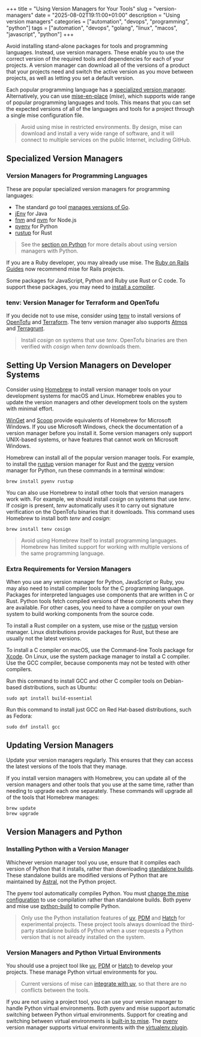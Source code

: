 +++
title = "Using Version Managers for Your Tools"
slug = "version-managers"
date = "2025-08-02T19:11:00+01:00"
description = "Using version managers"
categories = ["automation", "devops", "programming", "python"]
tags = ["automation", "devops", "golang", "linux", "macos", "javascript", "python"]
+++

Avoid installing stand-alone packages for tools and programming languages. Instead, use version managers. These enable you to use the correct version of the required tools and dependencies for each of your projects. A version manager can download all of the versions of a product that your projects need and switch the active version as you move between projects, as well as letting you set a default version.

Each popular programming language has a [specialized version manager](#version-managers-for-programming-languages). Alternatively, you can use [mise-en-place](https://www.stuartellis.name/articles/mise-en-place/) (_mise_), which supports wide range of popular programming languages and tools. This means that you can set the expected versions of all of the languages and tools for a project through a single mise configuration file.

> Avoid using mise in restricted environments. By design, mise can download and install a very wide range of software, and it will connect to multiple services on the public Internet, including GitHub.

## Specialized Version Managers

### Version Managers for Programming Languages

These are popular specialized version managers for programming languages:

- The standard _go_ tool [manages versions of Go](https://go.dev/doc/manage-install#installing-multiple).
- [jEnv](https://www.jenv.be/) for Java
- [fnm](https://github.com/Schniz/fnm) and [nvm](https://github.com/nvm-sh/nvm) for Node.js
- [pyenv](https://github.com/pyenv/pyenv) for Python
- [rustup](https://rustup.rs/) for Rust

> See the [section on Python](#version-managers-and-python) for more details about using version managers with Python.

If you are a Ruby developer, you may already use mise. The [Ruby on Rails Guides](https://guides.rubyonrails.org/) now recommend mise for Rails projects.

Some packages for JavaScript, Python and Ruby use Rust or C code. To support these packages, you may need to [install a compiler](#extra-requirements-for-version-managers).

### tenv: Version Manager for Terraform and OpenTofu

If you decide not to use mise, consider using [tenv](https://tofuutils.github.io/tenv/) to install versions of [OpenTofu](https://opentofu.org/) and [Terraform](https://www.terraform.io/). The tenv version manager also supports [Atmos](https://atmos.tools/) and [Terragrunt](https://terragrunt.gruntwork.io/).

> Install _cosign_ on systems that use _tenv_. OpenTofu binaries are then verified with _cosign_ when _tenv_ downloads them.

## Setting Up Version Managers on Developer Systems

Consider using [Homebrew](http://brew.sh/) to install version manager tools on your development systems for macOS and Linux. Homebrew enables you to update the version managers and other development tools on the system with minimal effort.

[WinGet](https://learn.microsoft.com/en-us/windows/package-manager/winget/) and [Scoop](https://scoop.sh/) provide equivalents of Homebrew for Microsoft Windows. If you use Microsoft Windows, check the documentation of a version manager before you install it. Some version managers only support UNIX-based systems, or have features that cannot work on Microsoft Windows.

Homebrew can install all of the popular version manager tools. For example, to install the [rustup](https://rustup.rs/) version manager for Rust and the [pyenv](https://github.com/pyenv/pyenv) version manager for Python, run these commands in a terminal window:

```shell
brew install pyenv rustup
```

You can also use Homebrew to install other tools that version managers work with. For example, we should install _cosign_ on systems that use _tenv_. If _cosign_ is present, _tenv_ automatically uses it to carry out signature verification on the OpenTofu binaries that it downloads. This command uses Homebrew to install both _tenv_ and _cosign_:

```shell
brew install tenv cosign
```

> Avoid using Homebrew itself to install programming languages. Homebrew has limited support for working with multiple versions of the same programming language.

### Extra Requirements for Version Managers

When you use any version manager for Python, JavaScript or Ruby, you may also need to install compiler tools for the C programming language. Packages for interpreted languages use components that are written in C or Rust. Python tools fetch compiled versions of these components when they are available. For other cases, you need to have a compiler on your own system to build working components from the source code.

To install a Rust compiler on a system, use mise or the [rustup](https://rustup.rs/) version manager. Linux distributions provide packages for Rust, but these are usually not the latest versions.

To install a C compiler on macOS, use the Command-line Tools package for [Xcode](https://developer.apple.com/xcode/resources/). On Linux, use the system package manager to install a C compiler. Use the GCC compiler, because components may not be tested with other compilers.

Run this command to install GCC and other C compiler tools on Debian-based distributions, such as Ubuntu:

```shell
sudo apt install build-essential
```

Run this command to install just GCC on Red Hat-based distributions, such as Fedora:

```shell
sudo dnf install gcc
```

## Updating Version Managers

Update your version managers regularly. This ensures that they can access the latest versions of the tools that they manage.

If you install version managers with Homebrew, you can update all of the version managers and other tools that you use at the same time, rather than needing to upgrade each one separately. These commands will upgrade all of the tools that Homebrew manages:

```shell
brew update
brew upgrade
```

## Version Managers and Python

### Installing Python with a Version Manager

Whichever version manager tool you use, ensure that it compiles each version of Python that it installs, rather than downloading [standalone builds](https://gregoryszorc.com/docs/python-build-standalone/main/). These standalone builds are modified versions of Python that are maintained by [Astral](https://astral.sh/), not the Python project.

The pyenv tool automatically compiles Python. You must [change the mise configuration](https://mise.jdx.dev/lang/python.html#precompiled-python-binaries) to use compilation rather than standalone builds. Both pyenv and mise use [python-build](https://github.com/pyenv/pyenv/tree/master/plugins/python-build) to compile Python.

> Only use the Python installation features of [uv](https://docs.astral.sh/uv/), [PDM](https://pdm-project.org) and [Hatch](https://hatch.pypa.io) for experimental projects. These project tools always download the third-party standalone builds of Python when a user requests a Python version that is not already installed on the system.

### Version Managers and Python Virtual Environments

You should use a project tool like [uv](https://docs.astral.sh/uv/), [PDM](https://pdm-project.org) or [Hatch](https://hatch.pypa.io) to develop your projects. These manage Python virtual environments for you.

> Current versions of mise can [integrate with uv](https://mise.jdx.dev/mise-cookbook/python.html#mise-uv), so that there are no conflicts between the tools.

If you are not using a project tool, you can use your version manager to handle Python virtual environments. Both pyenv and mise support automatic switching between Python virtual environments. Support for creating and switching between virtual environments is [built-in to mise](https://mise.jdx.dev/lang/python.html#automatic-virtualenv-activation). The [pyenv](https://github.com/pyenv/pyenv) version manager supports virtual environments with the [virtualenv plugin](https://github.com/pyenv/pyenv-virtualenv).
